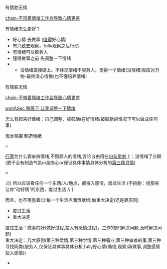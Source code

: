 
有情胜无情

[chain-不带着情绪工作会导致心情更差](https://github.com/7900ms/000nottheater_deserted_systemlibrary/blob/master/supplementary/chain-不带着情绪工作会导致心情更差.md)

有情绪怎么更好？
- 好心情 去做事 ([值得](https://github.com/7900ms/000nottheater_deserted_systemlibrary/tree/master/small)好心情)
- 有兴致去观察，fully观察之后行动
- 有情绪可以服务人
- 懂得做事之前 先调整一下情绪
- - 没情绪直接硬上。不体现情绪不服务人。觉得一个情绪(没情绪)就应对万物-最终没心情做(也不懂培养情绪)

有情胜无情

[chain-不带着情绪工作会导致心情更差](https://github.com/7900ms/000nottheater_deserted_systemlibrary/blob/master/supplementary/chain-不带着情绪工作会导致心情更差.md)

[waitASec 稍等下 让我调整一下情绪](https://github.com/7900ms/000nottheater_deserted_systemlibrary/blob/master/supplementary/term-聊句-不要看我(稍等下%2C让我调整一下情绪).md)

怎么有起来好情绪：自己调整、被鼓励(在好情绪/被鼓励的情况下可以做成任何事)

[激发氛围 制造情绪](https://github.com/7900ms/000nottheater_deserted_systemlibrary/blob/master/supplementary/term-聊句-制造气氛.md)

=

[行家](https://github.com/7900ms/000nottheater_deserted_systemlibrary/blob/master/supplementary/chain-听行家的导致被坑.md)为什么要麻痹情绪,不照顾人的情绪,言论自由用在[句句带刺](https://github.com/7900ms/000nottheater_deserted_systemlibrary/blob/master/supplementary/term-聊句-不得罪人(不需要).md)上：没情绪了应聊(更不会有制造气氛or服务心or保证具体事情具体分析的[第三种寻情](https://github.com/7900ms/000nottheater_deserted_systemlibrary/tree/master/small))

=

 👆🏽 所以应该看任何一个东西/人/地点，都投入感情，度过生活 (不挑剔：找那些让你“动好情”的东西，度过生活 // )
 
而且，也不用急着(让每一个生活点滴贡献给)做重大决定(还是靠原则)

- 度过生活
- 重大决定

度过生活：做事的好(做好过程,投入有感情过程)，工作的好(解决问题,及时解决问题) <br>
重大决定：几大原则(第三种爱情,第三种学情,第三种霸业,第三种做难的事,第三种寻找同类(服务人,仅保证具体事具体分析,fully好心情(确信,观察)再做事,调整感情投入感情))

-
